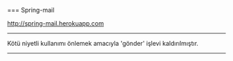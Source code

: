 ===
Spring-mail

http://spring-mail.herokuapp.com

***
Kötü niyetli kullanımı önlemek amacıyla 'gönder' işlevi kaldırılmıştır.
***
